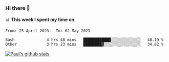 ### Hi there 👋

📊 **This week I spent my time on**
<!--START_SECTION:waka-->

```text
From: 25 April 2023 - To: 02 May 2023

Bash              4 hrs 48 mins   ████████████░░░░░░░░░░░░░   48.19 %
Other             3 hrs 23 mins   ████████▓░░░░░░░░░░░░░░░░   34.02 %
```

<!--END_SECTION:waka-->


[![Paul's github stats](https://github-readme-stats.vercel.app/api?username=mickeyouyou&theme=dracula&show_icons=true)](https://github.com/anuraghazra/github-readme-stats)
